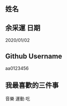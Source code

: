 姓名
----

余采運
日期
----
2020/01/02

Github Username
-----------
aa0123456

我最喜歡的三件事
---------------
音樂 運動 吃